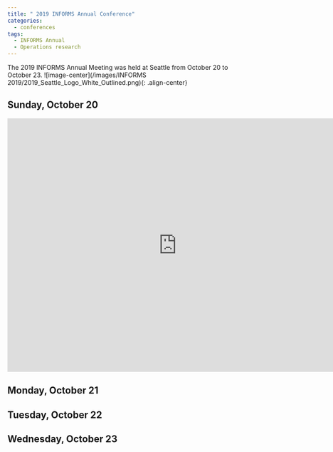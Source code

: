 ```yaml
---
title: " 2019 INFORMS Annual Conference"
categories:
  - conferences
tags:
  - INFORMS Annual
  - Operations research
--- 
```


The 2019 INFORMS Annual Meeting was held at Seattle from October 20 to October 23. 
![image-center](/images/INFORMS 2019/2019_Seattle_Logo_White_Outlined.png){: .align-center}

## Sunday, October 20

<style type="text/css">
  p {
    .responsive-wrap iframe{ max-width: 100%;};
  }
</style>

<style>

</style>

<div class="responsive-wrap">
<!-- this is the embed code provided by Google -->
  <iframe src="https://docs.google.com/presentation/d/1uKyUdQ2WzBUil71hkKUmFIzGBh_dYVwiN4GSFWfhLg4/embed?start=false&loop=false&delayms=3000" frameborder="0" width="759" height="569" allowfullscreen="true" mozallowfullscreen="true" webkitallowfullscreen="true"></iframe>
<!-- Google embed ends -->
</div>


## Monday, October 21

## Tuesday, October 22

## Wednesday, October 23

